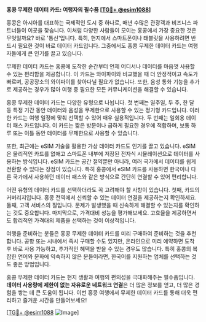 **홍콩 무제한 데이터 카드: 여행자의 필수품 [[TG💪+ @esim1088](https://t.me/s/esim1088)]**

홍콩은 아시아를 대표하는 국제적인 도시 중 하나로, 매년 수많은 관광객과 비즈니스 파트너들이 이곳을 찾습니다. 이처럼 다양한 사람들이 모이는 홍콩에서 가장 중요한 것은 무엇일까요? 바로 '통신'입니다. 특히, 현지에서 스마트폰이나 태블릿을 사용하려면 반드시 필요한 것이 바로 데이터 카드입니다. 그중에서도 홍콩 무제한 데이터 카드는 여행자들에게 큰 인기를 끌고 있습니다.

무제한 데이터 카드는 홍콩에 도착한 순간부터 언제 어디서나 데이터를 마음껏 사용할 수 있는 편리함을 제공합니다. 이 카드는 와이파이와 비교했을 때 더 안정적이고 속도가 빠르며, 공공장소의 와이파이를 찾아다닐 필요가 없습니다. 또한, 음성 통화 기능을 추가로 제공하는 경우가 많아 여행 중 필요한 모든 커뮤니케이션을 해결할 수 있습니다.

홍콩 무제한 데이터 카드는 다양한 유형으로 나뉩니다. 첫 번째는 일주일, 두 주, 한 달 등 특정 기간 동안 데이터와 음성을 무제한으로 사용할 수 있는 정기형 카드입니다. 이러한 카드는 여행 일정에 맞춰 선택할 수 있어 매우 실용적입니다. 두 번째는 일회용 데이터 패스 카드입니다. 이 카드는 짧은 방문이나 급하게 필요한 경우에 적합하며, 보통 하루 또는 이틀 동안 데이터를 무제한으로 사용할 수 있습니다.

또한, 최근에는 eSIM 기술을 활용한 가상 데이터 카드도 인기를 끌고 있습니다. eSIM은 물리적인 카드를 없애고 스마트폰 내부에 저장된 전자식 시뮬레이션으로 데이터를 사용하는 방식입니다. eSIM 카드는 공간 절약뿐만 아니라, 여러 국가에서 데이터를 쉽게 전환할 수 있다는 장점이 있습니다. 특히 홍콩에서 eSIM 카드를 사용하면 한국이나 다른 국가에서 사용하던 데이터 패스와 같은 방식으로 간단히 연결할 수 있어 편리합니다.

어떤 유형의 데이터 카드를 선택하더라도 꼭 고려해야 할 사항이 있습니다. 첫째, 카드의 커버리지입니다. 홍콩 전역에서 신뢰할 수 있는 데이터 연결을 제공하는지 확인하세요. 둘째, 고객 서비스의 질입니다. 문제가 발생했을 때 신속하게 해결할 수 있는지를 확인하는 것도 중요합니다. 마지막으로, 가격대비 성능을 평가해보세요. 고효율을 제공하면서도 합리적인 가격대의 제품을 선택하는 것이 이상적입니다.

여행을 준비하는 분들은 홍콩 무제한 데이터 카드를 미리 구매하여 준비하는 것을 추천합니다. 공항 또는 시내에서 즉시 구매할 수도 있지만, 온라인으로 미리 예약하면 도착 후 바로 사용 가능하고, 추가적인 혜택을 받을 수 있는 경우도 많습니다. 특히 홍콩의 복잡한 언어와 문화에 익숙하지 않은 분들이라면, 한국어를 지원하는 업체를 선택하는 것도 좋은 방법입니다.

홍콩 무제한 데이터 카드는 현지 생활과 여행의 편의성을 극대화해주는 필수품입니다. **데이터 사용량에 제한이 없는 자유로운 네트워크 연결**은 더 많은 정보를 얻고, 더 많은 경험을 쌓는 데 큰 도움이 됩니다. 이번 홍콩 여행에서 무제한 데이터 카드를 통해 더욱 편리하고 즐거운 시간을 만들어보세요!

[[TG💪+ @esim1088](https://t.me/s/esim1088) ![Image](https://i.postimg.cc/Y0z9fWf4/image.png)]